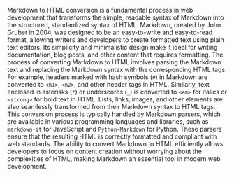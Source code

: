 Markdown to HTML conversion is a fundamental process in web development that transforms the simple, readable syntax of Markdown into the structured, standardized syntax of HTML. Markdown, created by John Gruber in 2004, was designed to be an easy-to-write and easy-to-read format, allowing writers and developers to create formatted text using plain text editors. Its simplicity and minimalistic design make it ideal for writing documentation, blog posts, and other content that requires formatting. The process of converting Markdown to HTML involves parsing the Markdown text and replacing the Markdown syntax with the corresponding HTML tags. For example, headers marked with hash symbols (`#`) in Markdown are converted to `<h1>`, `<h2>`, and other header tags in HTML. Similarly, text enclosed in asterisks (`*`) or underscores (`_`) is converted to `<em>` for italics or `<strong>` for bold text in HTML. Lists, links, images, and other elements are also seamlessly transformed from their Markdown syntax to HTML tags. This conversion process is typically handled by Markdown parsers, which are available in various programming languages and libraries, such as `markdown-it` for JavaScript and `Python-Markdown` for Python. These parsers ensure that the resulting HTML is correctly formatted and compliant with web standards. The ability to convert Markdown to HTML efficiently allows developers to focus on content creation without worrying about the complexities of HTML, making Markdown an essential tool in modern web development.
